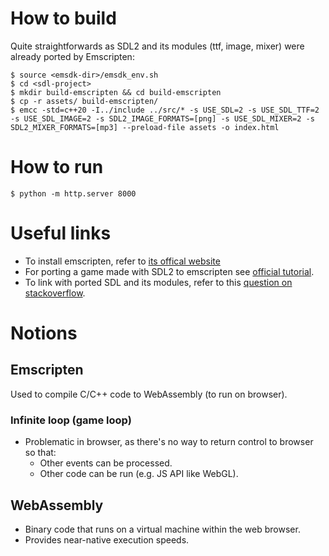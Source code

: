 # How to build
Quite straightforwards as SDL2 and its modules (ttf, image, mixer) were already ported by Emscripten:

```terminal
$ source <emsdk-dir>/emsdk_env.sh
$ cd <sdl-project>
$ mkdir build-emscripten && cd build-emscripten 
$ cp -r assets/ build-emscripten/
$ emcc -std=c++20 -I../include ../src/* -s USE_SDL=2 -s USE_SDL_TTF=2 -s USE_SDL_IMAGE=2 -s SDL2_IMAGE_FORMATS=[png] -s USE_SDL_MIXER=2 -s SDL2_MIXER_FORMATS=[mp3] --preload-file assets -o index.html
```

# How to run
```terminal
$ python -m http.server 8000
```

# Useful links
- To install emscripten, refer to [its offical website][install-emscripten]
- For porting a game made with SDL2 to emscripten see [official tutorial][sdl-emscripten].
- To link with ported SDL and its modules, refer to this [question on stackoverflow][stackoverflow-thread].

[sdl-emscripten]: https://wiki.libsdl.org/SDL2/README/emscripten
[install-emscripten]: https://emscripten.org/docs/getting_started/downloads.html
[stackoverflow-thread]: https://stackoverflow.com/a/43030517/2228912

# Notions
## Emscripten
Used to compile C/C++ code to WebAssembly (to run on browser).

### Infinite loop (game loop)
- Problematic in browser, as there's no way to return control to browser so that:
  - Other events can be processed.
  - Other code can be run (e.g. JS API like WebGL).

## WebAssembly
- Binary code that runs on a virtual machine within the web browser.
- Provides near-native execution speeds.
